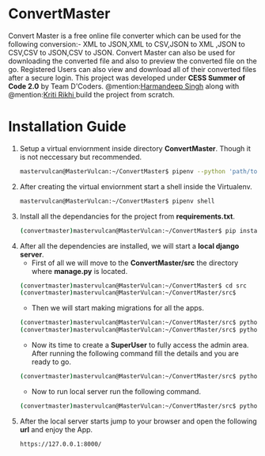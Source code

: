 # ConvertMaster
Convert Master is a free online file converter which can be used for the following conversion:- XML to JSON,XML to CSV,JSON to XML ,JSON to CSV,CSV to JSON,CSV to JSON. Convert Master can also be used for downloading the converted file and also to preview the converted file on the go. Registered Users can also view and download all of their converted files after a secure login. This project was developed under __CESS Summer of Code 2.0__ by Team D'Coders. @mention:[Harmandeep Singh](https://github.com/SinghHrmn) along with @mention:[Kriti Rikhi ](https://github.com/kritirikhi)build the project from scratch.
# Installation Guide
1.  Setup a virtual enviornment inside directory __ConvertMaster__. Though it is not neccessary but recommended.
    ```bash
    mastervulcan@MasterVulcan:~/ConvertMaster$ pipenv --python 'path/to/python'
    ```
2.  After creating the virtual enviornment start a shell inside the Virtualenv.
    ```bash
    mastervulcan@MasterVulcan:~/ConvertMaster$ pipenv shell
    ```
3.  Install all the dependancies for the project from __requirements.txt__.
    ```bash
    (convertmaster)mastervulcan@MasterVulcan:~/ConvertMaster$ pip install -r 'requirements.txt'
    ```
4.  After all the dependencies are installed, we will start a __local django server__. 
    * First of all we will move to the __ConvertMaster/src__ the directory where __manage.py__ is located.
    ```bash
    (convertmaster)mastervulcan@MasterVulcan:~/ConvertMaster$ cd src 
    (convertmaster)mastervulcan@MasterVulcan:~/ConvertMaster/src$
    ```
    * Then we will start making migrations for all the apps.
    ```bash
    (convertmaster)mastervulcan@MasterVulcan:~/ConvertMaster/src$ python manage.py makemigrations
    (convertmaster)mastervulcan@MasterVulcan:~/ConvertMaster/src$ python manage.py migrate
    ```
    * Now its time to create a __SuperUser__ to fully access the admin area. After running the following command fill the details
      and you are ready to go.
    ```bash
    (convertmaster)mastervulcan@MasterVulcan:~/ConvertMaster/src$ python manage.py createsuperuser
    ```
    * Now to run local server run the following command.
    ```bash
    (convertmaster)mastervulcan@MasterVulcan:~/ConvertMaster/src$ python manage.py runserver
    ```
5.  After the local server starts jump to your browser and open the following __url__ and enjoy the App.
    ```
    https://127.0.0.1:8000/
    ```
  
